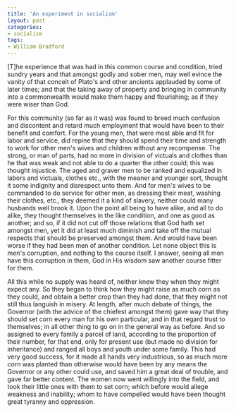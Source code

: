 ```yaml
---
title: 'An experiment in socialism'
layout: post
categories:
- socialism
tags:
- William Bradford
---
```


\[T\]he experience that was had in this common course and condition, tried sundry years and that amongst godly and sober men, may well evince the vanity of that conceit of Plato's and other ancients applauded by some of later times; and that the taking away of property and bringing in community into a commonwealth would make them happy and flourishing; as if they were wiser than God.  
  
For this community (so far as it was) was found to breed much confusion and discontent and retard much employment that would have been to their benefit and comfort. For the young men, that were most able and fit for labor and service, did repine that they should spend their time and strength to work for other men's wives and children without any recompense. The strong, or man of parts, had no more in division of victuals and clothes than he that was weak and not able to do a quarter the other could; this was thought injustice. The aged and graver men to be ranked and equalized in labors and victuals, clothes etc., with the meaner and younger sort, thought it some indignity and disrespect unto them. And for men's wives to be commanded to do service for other men, as dressing their meat, washing their clothes, etc., they deemed it a kind of slavery, neither could many husbands well brook it. Upon the point all being to have alike, and all to do alike, they thought themselves in the like condition, and one as good as another; and so, if it did not cut off those relations that God hath set amongst men, yet it did at least much diminish and take off the mutual respects that should be preserved amongst them. And would have been worse if they had been men of another condition. Let none object this is men's corruption, and nothing to the course itself. I answer, seeing all men have this corruption in them, God in His wisdom saw another course fitter for them.

All this while no supply was heard of, neither knew they when they might expect any. So they began to think how they might raise as much corn as they could, and obtain a better crop than they had done, that they might not still thus languish in misery. At length, after much debate of things, the Governor (with the advice of the chiefest amongst them) gave way that they should set corn every man for his own particular, and in that regard trust to themselves; in all other thing to go on in the general way as before. And so assigned to every family a parcel of land, according to the proportion of their number, for that end, only for present use (but made no division for inheritance) and ranged all boys and youth under some family. This had very good success, for it made all hands very industrious, so as much more corn was planted than otherwise would have been by any means the Governor or any other could use, and saved him a great deal of trouble, and gave far better content. The women now went willingly into the field, and took their little ones with them to set corn; which before would allege weakness and inability; whom to have compelled would have been thought great tyranny and oppression.